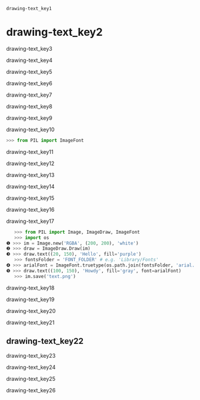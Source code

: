```ngMeta
drawing-text_key1
```
# drawing-text_key2
drawing-text_key3

drawing-text_key4

drawing-text_key5

drawing-text_key6

drawing-text_key7

drawing-text_key8

drawing-text_key9

drawing-text_key10

```python
>>> from PIL import ImageFont
```
drawing-text_key11

drawing-text_key12

drawing-text_key13

drawing-text_key14

drawing-text_key15

drawing-text_key16

drawing-text_key17

```python
   >>> from PIL import Image, ImageDraw, ImageFont
   >>> import os
❶ >>> im = Image.new('RGBA', (200, 200), 'white')
❷ >>> draw = ImageDraw.Draw(im)
❸ >>> draw.text((20, 150), 'Hello', fill='purple')
   >>> fontsFolder = 'FONT_FOLDER' # e.g. 'Library/Fonts'
❹ >>> arialFont = ImageFont.truetype(os.path.join(fontsFolder, 'arial.ttf'), 32)
❺ >>> draw.text((100, 150), 'Howdy', fill='gray', font=arialFont)
   >>> im.save('text.png')
```
drawing-text_key18

drawing-text_key19

drawing-text_key20

drawing-text_key21

## drawing-text_key22
drawing-text_key23

drawing-text_key24

drawing-text_key25

drawing-text_key26

